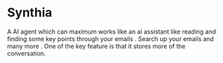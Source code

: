 # Synthia 

A AI agent which can maximum works like an ai assistant like reading and finding some key points through your emails . Search up your emails and many more . 
One of the key feature is that it stores more of the conversation. 